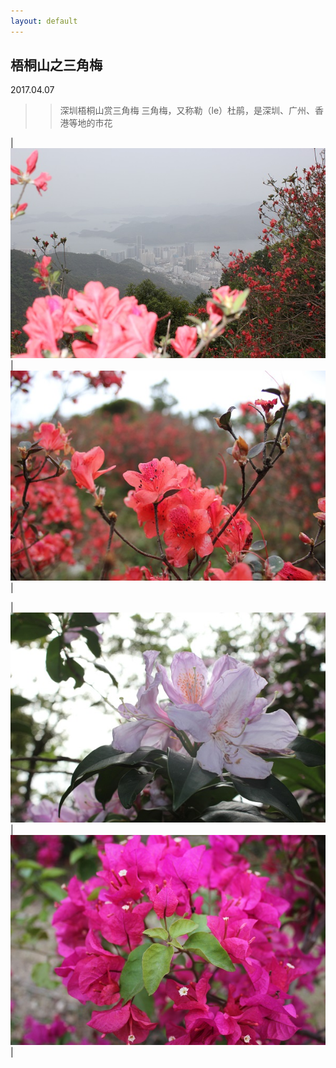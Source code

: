 ```yaml
---
layout: default
---
```


## 梧桐山之三角梅

2017.04.07

>> 深圳梧桐山赏三角梅
>> 三角梅，又称勒（le）杜鹃，是深圳、广州、香港等地的市花

|![wutongshan-1](./../images/wutongshan/wutongshan-1.jpg?raw=true)|![wutongshan-2](./../images/wutongshan/wutongshan-2.jpg?raw=true)|

|![wutongshan-3](./../images/wutongshan/wutongshan-3.jpg?raw=true)|![wutongshan-4](./../images/wutongshan/wutongshan-4.jpg?raw=true)|
